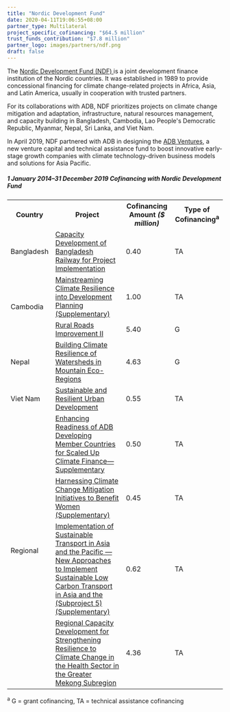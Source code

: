 ```yaml
---
title: "Nordic Development Fund"
date: 2020-04-11T19:06:55+08:00
partner_type: Multilateral
project_specific_cofinancing: "$64.5 million"
trust_funds_contribution: "$7.8 million"
partner_logo: images/partners/ndf.png
draft: false
---
```


The <a href="https://www.ndf.fi/">Nordic Development Fund (NDF) </a> is a joint development finance institution of the Nordic countries. It was established in 1989 to provide concessional financing for climate change-related projects in Africa, Asia, and Latin America, usually in cooperation with trusted partners. 

For its collaborations with ADB, NDF prioritizes projects on climate change mitigation and adaptation, infrastructure, natural resources management, and capacity building in Bangladesh, Cambodia, Lao People's Democratic Republic, Myanmar, Nepal, Sri Lanka, and Viet Nam.  

In April 2019, NDF partnered with ADB in designing the [ADB Ventures](https://ventures.adb.org/), a new venture capital and technical assistance fund to boost innovative early-stage growth companies with climate technology-driven business models and solutions for Asia Pacific. 

<split>

##### _1 January 2014–31 December 2019_ Cofinancing with Nordic Development Fund

<table class="table dr-partner-table">
<tr>
<th>Country</th>
<th>Project</th>
<th>Cofinancing Amount <em>($ million)</em></th>
<th>Type of Cofinancing<sup>a</sup></th>
</tr>
<tr>
<td>Bangladesh</td>
<td><a href="https://www.adb.org/projects/46168-001/main" target="_blank">Capacity Development of Bangladesh Railway for Project Implementation</a></td>
<td>0.40 </td>
<td>TA</td>
</tr>
<tr>
<td rowspan=2>Cambodia</td>
<td><a href="https://www.adb.org/projects/45283-001/main" target="_blank">Mainstreaming Climate Resilience into Development Planning (Supplementary)</a></td>
<td>1.00 </td>
<td>TA</td>
</tr>
<tr>
<td><a href="https://www.adb.org/projects/42334-014/main" target="_blank">Rural Roads Improvement II</a></td>
<td>5.40 </td>
<td>G</td>
</tr>
<tr>
<td>Nepal</td>
<td><a href="https://www.adb.org/projects/44214-024/main" target="_blank">Building Climate Resilience of Watersheds in Mountain Eco-Regions</a></td>
<td>4.63 </td>
<td>G</td>
</tr>
<tr>
<td>Viet Nam</td>
<td><a href="https://www.adb.org/projects/49153-001/main" target="_blank">Sustainable and Resilient Urban Development</a></td>
<td>0.55 </td>
<td>TA</td>
</tr>
<tr>
<td rowspan="4">Regional</td>
<td><a href="https://www.adb.org/projects/47286-001/main" target="_blank">Enhancing Readiness of ADB Developing Member Countries for Scaled Up Climate Finance—Supplementary</a></td>
<td>0.50 </td>
<td>TA</td>
</tr>
<tr>
<td><a href="https://www.adb.org/projects/45039-001/main" target="_blank">Harnessing Climate Change Mitigation Initiatives to Benefit Women (Supplementary)</a></td>
<td>0.45 </td>
<td>TA</td>
</tr>
<tr>
<td><a href="https://www.adb.org/projects/45105-003/main" target="_blank">Implementation of Sustainable Transport in Asia and the Pacific — New Approaches to Implement Sustainable Low Carbon Transport in Asia and the (Subproject 5) (Supplementary)</a></td>
<td>0.62 </td>
<td>TA</td>
</tr>
<tr>
<td><a href="https://www.adb.org/projects/47143-001/main" target="_blank">Regional Capacity Development for Strengthening Resilience to Climate Change in the Health Sector in the Greater Mekong Subregion</a></td>
<td>4.36 </td>
<td>TA</td>
</tr>
</table>


<p class="dr-footnote"><sup>a</sup> G = grant cofinancing, TA = technical assistance cofinancing</p>